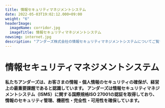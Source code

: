 ```yaml
---
title: 情報セキュリティマネジメントシステム
date: 2022-05-03T19:02:12.000+09:00
weight: "6"
headerImage:
  imageName: corridor.jpg
  imageTitle: 情報セキュリティマネジメントシステム
newsimg: internet.jpg
description: "アンダーズ株式会社の情報セキュリティマネジメントシステムについてご覧いただけます。"
---
```

# 情報セキュリティマネジメントシステム



**私たちアンダーズは、お客さまの情報・個人情報のセキュリティの確保が、経営上の最重要課題であると認識しています。 アンダーズは情報セキュリティマネジメントシステム（ISMS）に関する国際規格ISO 27001の認証を取得しており、情報のセキュリティ管理、機密性・完全性・可用性を確保しています。**